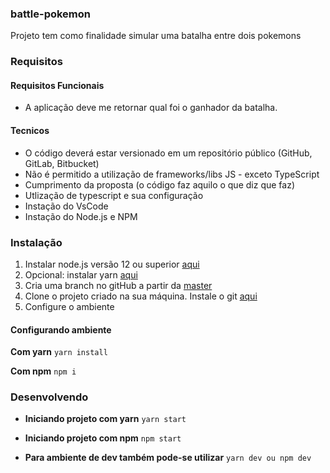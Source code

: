 ### battle-pokemon

Projeto tem como finalidade simular uma batalha entre dois pokemons

### Requisitos

#### Requisitos Funcionais

- A aplicação deve me retornar qual foi o ganhador da batalha.

#### Tecnicos

- O código deverá estar versionado em um repositório público (GitHub, GitLab, Bitbucket)
- Não é permitido a utilização de frameworks/libs JS - exceto TypeScript
- Cumprimento da proposta (o código faz aquilo o que diz que faz)
- Utlização de typescript e sua configuração
- Instação do VsCode
- Instação do Node.js e NPM

### Instalação

1. Instalar node.js versão 12 ou superior [aqui](https://nodejs.org/en/)
2. Opcional: instalar yarn [aqui](https://classic.yarnpkg.com/en/docs/install/#windows-stable)
3. Cria uma branch no gitHub a partir da [master](https://github.com/SabrinaTravasso/battle-pokemon)
4. Clone o projeto criado na sua máquina. Instale o git [aqui](https://git-scm.com/downloads)
5. Configure o ambiente

#### Configurando ambiente

**Com yarn**
`yarn install`

**Com npm**
`npm i`

### Desenvolvendo

- **Iniciando projeto com yarn**
  `yarn start`

- **Iniciando projeto com npm**
  `npm start`

- **Para ambiente de dev também pode-se utilizar**
  `yarn dev ou npm dev`
